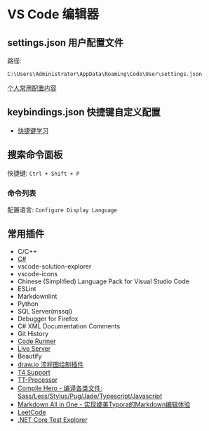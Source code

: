 # VS Code 编辑器

## settings.json 用户配置文件

路径:

`C:\Users\Administrator\AppData\Roaming\Code\User\settings.json`

[个人常用配置内容](./settings.json)

## keybindings.json 快捷键自定义配置

* [快捷键学习](./keybindings.md)

## 搜索命令面板

快捷键: `Ctrl + Shift + P`

### 命令列表

配置语言: `Configure Display Language`

## 常用插件

* C/C++
* [C#](https://marketplace.visualstudio.com/items?itemName=ms-vscode.csharp)
* vscode-solution-explorer
* vscode-icons
* Chinese (Simplified) Language Pack for Visual Studio Code
* ESLint
* Markdownlint
* Python
* SQL Server(mssql)
* Debugger for Firefox
* C# XML Documentation Comments
* Git History
* [Code Runner](https://github.com/formulahendry/vscode-code-runner)
* [Live Server](https://marketplace.visualstudio.com/items?itemName=ritwickdey.LiveServer)
* Beautify
* [draw.io 流程图绘制插件](https://github.com/hediet/vscode-drawio)
* [T4 Support](https://marketplace.visualstudio.com/items?itemName=zbecknell.t4-support)
* [TT-Processor](https://marketplace.visualstudio.com/items?itemName=aisoftware.tt-processor)
* [Compile Hero - 编译各类文件: Sass/Less/Stylus/Pug/Jade/Typescript/Javascript](https://marketplace.visualstudio.com/items?itemName=Wscats.eno)
* [Markdown All in One - 实现媲美Typora的Markdown编辑体验](https://marketplace.visualstudio.com/items?itemName=yzhang.markdown-all-in-one)
* [LeetCode](https://marketplace.visualstudio.com/items?itemName=LeetCode.vscode-leetcode)
* [.NET Core Test Explorer](https://marketplace.visualstudio.com/items?itemName=formulahendry.dotnet-test-explorer)
